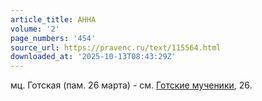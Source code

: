 ```yaml
---
article_title: АННА
volume: '2'
page_numbers: '454'
source_url: https://pravenc.ru/text/115564.html
downloaded_at: '2025-10-13T08:43:29Z'
---
```


мц. Готская (пам. 26 марта) - см. [Готские мученики](<https://pravenc.ru/text/Готские мученики.html>), 26.
